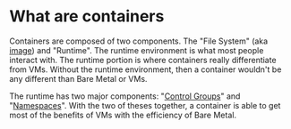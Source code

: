 # What are containers

Containers are composed of two components. The "File System" (aka [image](Image.md)) and "Runtime". The runtime environment is what most people interact with. The runtime portion is where containers really differentiate from VMs. Without the runtime environment, then a container wouldn't be any different than Bare Metal or VMs.

The runtime has two major components: "[Control Groups](Control_Groups.md)" and "[Namespaces](Namespace.md)". With the two of theses together, a container is able to get most of the benefits of VMs with the efficiency of Bare Metal.
